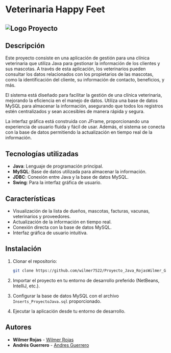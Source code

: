 # Veterinaria Happy Feet
## ![Logo Proyecto](https://static.vecteezy.com/system/resources/previews/017/694/987/original/veterinary-medicine-logo-illustration-vector.jpg)

## Descripción


Este proyecto consiste en una aplicación de gestión para una clínica veterinaria que utiliza Java para gestionar la información de los clientes y sus mascotas. A través de esta aplicación, los veterinarios pueden consultar los datos relacionados con los propietarios de las mascotas, como la identificación del cliente, su información de contacto, beneficios, y más.

El sistema está diseñado para facilitar la gestión de una clínica veterinaria, mejorando la eficiencia en el manejo de datos. Utiliza una base de datos MySQL para almacenar la información, asegurando que todos los registros estén centralizados y sean accesibles de manera rápida y segura.

La interfaz gráfica está construida con JFrame, proporcionando una experiencia de usuario fluida y fácil de usar. Además, el sistema se conecta con la base de datos permitiendo la actualización en tiempo real de la información.

## Tecnologías utilizadas

- **Java**: Lenguaje de programación principal.
- **MySQL**: Base de datos utilizada para almacenar la información.
- **JDBC**: Conexión entre Java y la base de datos MySQL.
- **Swing**: Para la interfaz gráfica de usuario.

## Características

- Visualización de la lista de dueños, mascotas, facturas, vacunas, veterinarios y proveedores.
- Actualización de la información en tiempo real.
- Conexión directa con la base de datos MySQL.
- Interfaz gráfica de usuario intuitiva.

## Instalación

1. Clonar el repositorio:
    ```bash
    git clone https://github.com/wilmer7522/Proyecto_Java_RojasWilmer_GuerreroAndres.git
    ```

2. Importar el proyecto en tu entorno de desarrollo preferido (NetBeans, IntelliJ, etc.).

3. Configurar la base de datos MySQL con el archivo `Inserts_ProyectoJava.sql` proporcionado.

4. Ejecutar la aplicación desde tu entorno de desarrollo.


## Autores

- **Wilmer Rojas** - [Wilmer Rojas](https://github.com/wilmer7522)
- **Andrés Guerrero** - [Andres Guerrero](https://github.com/AndresGuerrero)

